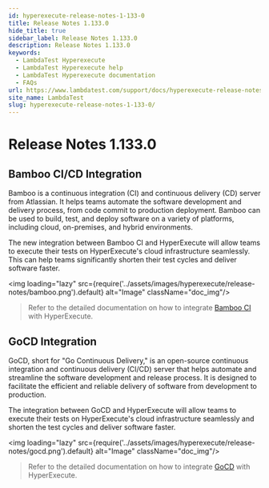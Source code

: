 ```yaml
---
id: hyperexecute-release-notes-1-133-0
title: Release Notes 1.133.0
hide_title: true
sidebar_label: Release Notes 1.133.0
description: Release Notes 1.133.0
keywords:
  - LambdaTest Hyperexecute
  - LambdaTest Hyperexecute help
  - LambdaTest Hyperexecute documentation
  - FAQs
url: https://www.lambdatest.com/support/docs/hyperexecute-release-notes-1-133-0/
site_name: LambdaTest
slug: hyperexecute-release-notes-1-133-0/
---
```


<script type="application/ld+json"
      dangerouslySetInnerHTML={{ __html: JSON.stringify({
       "@context": "https://schema.org",
        "@type": "BreadcrumbList",
        "itemListElement": [{
          "@type": "ListItem",
          "position": 1,
          "name": "Home",
          "item": "https://www.lambdatest.com"
        },{
          "@type": "ListItem",
          "position": 2,
          "name": "Support",
          "item": "https://www.lambdatest.com/support/docs/"
        },{
          "@type": "ListItem",
          "position": 3,
          "name": "Release Notes",
          "item": "https://www.lambdatest.com/support/docs/hyperexecute-release-notes-1-133-0/"
        }]
      })
    }}
></script>

# Release Notes 1.133.0

## Bamboo CI/CD Integration

Bamboo is a continuous integration (CI) and continuous delivery (CD) server from Atlassian. It helps teams automate the software development and delivery process, from code commit to production deployment. Bamboo can be used to build, test, and deploy software on a variety of platforms, including cloud, on-premises, and hybrid environments.

The new integration between Bamboo CI and HyperExecute will allow teams to execute their tests on HyperExecute's cloud infrastructure seamlessly. This can help teams significantly shorten their test cycles and deliver software faster.

<img loading="lazy" src={require('../assets/images/hyperexecute/release-notes/bamboo.png').default} alt="Image"  className="doc_img"/>

> Refer to the detailed documentation on how to integrate [Bamboo CI](https://www.lambdatest.com/support/docs/bamboo-integration-with-hyperexecute/) with HyperExecute.

## GoCD Integration

GoCD, short for "Go Continuous Delivery," is an open-source continuous integration and continuous delivery (CI/CD) server that helps automate and streamline the software development and release process. It is designed to facilitate the efficient and reliable delivery of software from development to production.

The integration between GoCD and HyperExecute will allow teams to execute their tests on HyperExecute's cloud infrastructure seamlessly and shorten the test cycles and deliver software faster.

<img loading="lazy" src={require('../assets/images/hyperexecute/release-notes/gocd.png').default} alt="Image"  className="doc_img"/>

> Refer to the detailed documentation on how to integrate [GoCD](https://www.lambdatest.com/support/docs/gocd-integration-with-hyperexecute/) with HyperExecute.